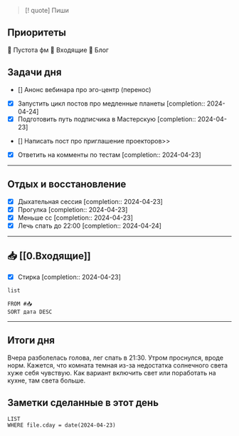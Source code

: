 > [! quote] Пиши
> 

## Приоритеты
🔴 Пустота фм
🔴 Входящие
🔴 Блог

## Задачи дня
- [] Анонс вебинара про эго-центр (перенос) 
- [x] Запустить цикл постов про медленные планеты  [completion:: 2024-04-24]
- [x] Подготовить путь подписчика в Мастерскую  [completion:: 2024-04-23]
- [] Написать пост про приглашение проекторов>>
- [x] Ответить на комменты по тестам  [completion:: 2024-04-23]

---
## Отдых и восстановление
- [x] Дыхательная сессия  [completion:: 2024-04-23]
- [x] Прогулка  [completion:: 2024-04-23]
- [x] Меньше сс  [completion:: 2024-04-23]
- [x] Лечь спать до 22:00  [completion:: 2024-04-24]

---
## 📥 [[0.Входящие]]
- [x] Стирка  [completion:: 2024-04-23]



```dataview
list
	
FROM #📥
SORT дата DESC
```


---
## Итоги дня
Вчера разболелась голова, лег спать в 21:30. Утром проснулся, вроде норм. Кажется, что комната темная из-за недостатка солнечного света хуже себя чувствую. Как вариант включить свет или поработать на кухне, там света больше.





## Заметки сделанные в этот день
```dataview
LIST
WHERE file.cday = date(2024-04-23)
```

